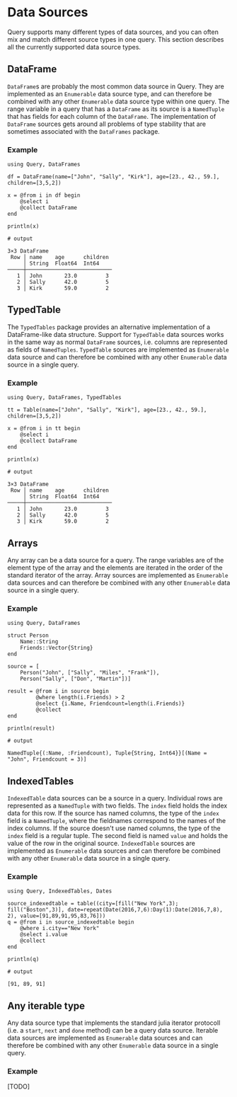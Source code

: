 # Data Sources

Query supports many different types of data sources, and you can often mix and match different source types in one query. This section describes all the currently supported data source types.

## DataFrame

`DataFrame`s are probably the most common data source in Query. They are implemented as an `Enumerable` data source type, and can therefore be combined with any other `Enumerable` data source type within one query. The range variable in a query that has a `DataFrame` as its source is a `NamedTuple` that has fields for each column of the `DataFrame`. The implementation of `DataFrame` sources gets around all problems of type stability that are sometimes associated with the `DataFrames` package.

### Example

```jldoctest
using Query, DataFrames

df = DataFrame(name=["John", "Sally", "Kirk"], age=[23., 42., 59.], children=[3,5,2])

x = @from i in df begin
    @select i
    @collect DataFrame
end

println(x)

# output

3×3 DataFrame
 Row │ name    age      children
     │ String  Float64  Int64
─────┼───────────────────────────
   1 │ John       23.0         3
   2 │ Sally      42.0         5
   3 │ Kirk       59.0         2
```

## TypedTable

The `TypedTables` package provides an alternative implementation of a DataFrame-like data structure. Support for `TypedTable` data sources works in the same way as normal `DataFrame` sources, i.e. columns are represented as fields of `NamedTuples`. `TypedTable` sources are implemented as  `Enumerable` data source and can therefore be combined with any other `Enumerable` data source in a single query.

### Example

```jldoctest
using Query, DataFrames, TypedTables

tt = Table(name=["John", "Sally", "Kirk"], age=[23., 42., 59.], children=[3,5,2])

x = @from i in tt begin
    @select i
    @collect DataFrame
end

println(x)

# output

3×3 DataFrame
 Row │ name    age      children
     │ String  Float64  Int64
─────┼───────────────────────────
   1 │ John       23.0         3
   2 │ Sally      42.0         5
   3 │ Kirk       59.0         2
```

## Arrays

Any array can be a data source for a query. The range variables are of the element type of the array and the elements are iterated in the order of the standard iterator of the array. Array sources are implemented as `Enumerable` data sources and can therefore be combined with any other `Enumerable` data source in a single query.

### Example

```jldoctest
using Query, DataFrames

struct Person
    Name::String
    Friends::Vector{String}
end

source = [
    Person("John", ["Sally", "Miles", "Frank"]),
    Person("Sally", ["Don", "Martin"])]

result = @from i in source begin
         @where length(i.Friends) > 2
         @select {i.Name, Friendcount=length(i.Friends)}
         @collect
end

println(result)

# output

NamedTuple{(:Name, :Friendcount), Tuple{String, Int64}}[(Name = "John", Friendcount = 3)]
```

## IndexedTables

`IndexedTable` data sources can be a source in a query. Individual rows are represented as a `NamedTuple` with two fields. The `index` field holds the index data for this row. If the source has named columns, the type of the `index` field is a `NamedTuple`, where the fieldnames correspond to the names of the index columns. If the source doesn't use named columns, the type of the `index` field is a regular tuple. The second field is named `value` and holds the value of the row in the original source. `IndexedTable` sources are implemented as `Enumerable` data sources and can therefore be combined with any other `Enumerable` data source in a single query.

### Example

```jldoctest
using Query, IndexedTables, Dates

source_indexedtable = table((city=[fill("New York",3); fill("Boston",3)], date=repeat(Date(2016,7,6):Day(1):Date(2016,7,8), 2), value=[91,89,91,95,83,76]))
q = @from i in source_indexedtable begin
    @where i.city=="New York"
    @select i.value
    @collect
end

println(q)

# output

[91, 89, 91]
```

## Any iterable type

Any data source type that implements the standard julia iterator protocoll (i.e. a `start`, `next` and `done` method) can be a query data source. Iterable data sources are implemented as `Enumerable` data sources and can therefore be combined with any other `Enumerable` data source in a single query.

### Example

[TODO]
